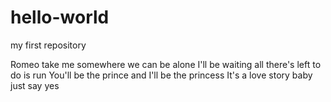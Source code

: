 # hello-world
my first repository

Romeo take me somewhere we can be alone
I'll be waiting all there's left to do is run
You'll be the prince and I'll be the princess
It's a love story baby just say yes
